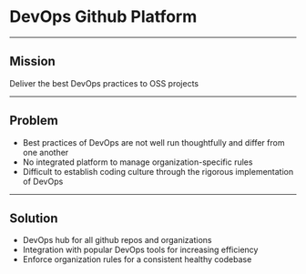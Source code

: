 # DevOps Github Platform

---

## Mission

Deliver the best DevOps practices to OSS projects

---

## Problem

- Best practices of DevOps are not well run thoughtfully and differ from one another
- No integrated platform to manage organization-specific rules
- Difficult to establish coding culture through the rigorous implementation of DevOps

---

## Solution

- DevOps hub for all github repos and organizations
- Integration with popular DevOps tools for increasing efficiency
- Enforce organization rules for a consistent healthy codebase
